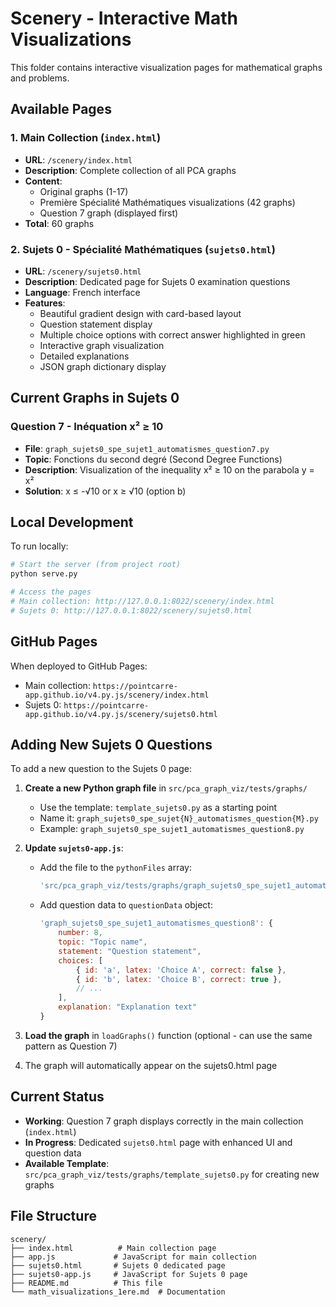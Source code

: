 # Scenery - Interactive Math Visualizations

This folder contains interactive visualization pages for mathematical graphs and problems.

## Available Pages

### 1. Main Collection (`index.html`)
- **URL**: `/scenery/index.html`
- **Description**: Complete collection of all PCA graphs
- **Content**: 
  - Original graphs (1-17)
  - Première Spécialité Mathématiques visualizations (42 graphs)
  - Question 7 graph (displayed first)
- **Total**: 60 graphs

### 2. Sujets 0 - Spécialité Mathématiques (`sujets0.html`)
- **URL**: `/scenery/sujets0.html`
- **Description**: Dedicated page for Sujets 0 examination questions
- **Language**: French interface
- **Features**:
  - Beautiful gradient design with card-based layout
  - Question statement display
  - Multiple choice options with correct answer highlighted in green
  - Interactive graph visualization
  - Detailed explanations
  - JSON graph dictionary display

## Current Graphs in Sujets 0

### Question 7 - Inéquation x² ≥ 10
- **File**: `graph_sujets0_spe_sujet1_automatismes_question7.py`
- **Topic**: Fonctions du second degré (Second Degree Functions)
- **Description**: Visualization of the inequality x² ≥ 10 on the parabola y = x²
- **Solution**: x ≤ -√10 or x ≥ √10 (option b)

## Local Development

To run locally:
```bash
# Start the server (from project root)
python serve.py

# Access the pages
# Main collection: http://127.0.0.1:8022/scenery/index.html
# Sujets 0: http://127.0.0.1:8022/scenery/sujets0.html
```

## GitHub Pages

When deployed to GitHub Pages:
- Main collection: `https://pointcarre-app.github.io/v4.py.js/scenery/index.html`
- Sujets 0: `https://pointcarre-app.github.io/v4.py.js/scenery/sujets0.html`

## Adding New Sujets 0 Questions

To add a new question to the Sujets 0 page:

1. **Create a new Python graph file** in `src/pca_graph_viz/tests/graphs/`
   - Use the template: `template_sujets0.py` as a starting point
   - Name it: `graph_sujets0_spe_sujet{N}_automatismes_question{M}.py`
   - Example: `graph_sujets0_spe_sujet1_automatismes_question8.py`

2. **Update `sujets0-app.js`**:
   - Add the file to the `pythonFiles` array:
     ```javascript
     'src/pca_graph_viz/tests/graphs/graph_sujets0_spe_sujet1_automatismes_question8.py',
     ```
   - Add question data to `questionData` object:
     ```javascript
     'graph_sujets0_spe_sujet1_automatismes_question8': {
         number: 8,
         topic: "Topic name",
         statement: "Question statement",
         choices: [
             { id: 'a', latex: 'Choice A', correct: false },
             { id: 'b', latex: 'Choice B', correct: true },
             // ...
         ],
         explanation: "Explanation text"
     }
     ```

3. **Load the graph** in `loadGraphs()` function (optional - can use the same pattern as Question 7)

4. The graph will automatically appear on the sujets0.html page

## Current Status

- **Working**: Question 7 graph displays correctly in the main collection (`index.html`)
- **In Progress**: Dedicated `sujets0.html` page with enhanced UI and question data
- **Available Template**: `src/pca_graph_viz/tests/graphs/template_sujets0.py` for creating new graphs

## File Structure

```
scenery/
├── index.html          # Main collection page
├── app.js             # JavaScript for main collection
├── sujets0.html       # Sujets 0 dedicated page
├── sujets0-app.js     # JavaScript for Sujets 0 page
├── README.md          # This file
└── math_visualizations_1ere.md  # Documentation
```
